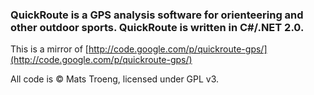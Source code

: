### QuickRoute is a GPS analysis software for orienteering and other outdoor sports. QuickRoute is written in C#/.NET 2.0.

This is a mirror of [http://code.google.com/p/quickroute-gps/](http://code.google.com/p/quickroute-gps/)

All code is &copy; Mats Troeng, licensed under GPL v3.